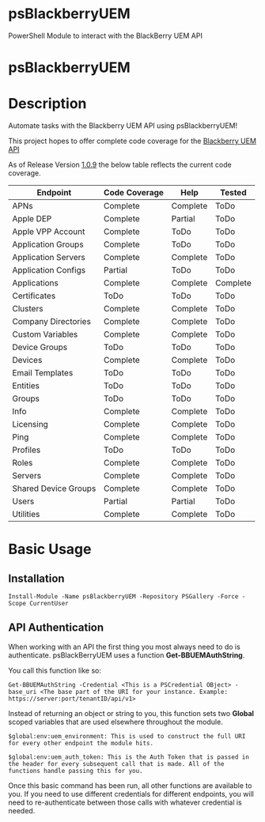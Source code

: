 # psBlackberryUEM
PowerShell Module to interact with the BlackBerry UEM API

# psBlackberryUEM

# Description

Automate tasks with the Blackberry UEM API using psBlackberryUEM!

This project hopes to offer complete code coverage for the [Blackberry UEM API](https://developer.blackberry.com/files/bws/reference/blackberry_uem_12_18_rest/)

As of Release Version [1.0.9](https://www.powershellgallery.com/packages/WC-BlackberryUEM/1.0.8) the below table reflects the current code coverage.

|Endpoint|Code Coverage|Help|Tested|
|-|-|-|-|
|APNs|Complete|Complete|ToDo|
|Apple DEP|Complete|Partial|ToDo|
|Apple VPP Account|Complete|ToDo|ToDo|
|Application Groups|Complete|ToDo|ToDo|
|Application Servers|Complete|Complete|ToDo|
|Application Configs|Partial|ToDo|ToDo|
|Applications|Complete|Complete|Complete|
|Certificates|ToDo|ToDo|ToDo|
|Clusters|Complete|Complete|ToDo|
|Company Directories|Complete|Complete|ToDo
|Custom Variables|Complete|Complete|ToDo|
|Device Groups|ToDo|ToDo|ToDo|
|Devices|Complete|Complete|ToDo|
|Email Templates|ToDo|ToDo|ToDo|
|Entities|ToDo|ToDo|ToDo|
|Groups|ToDo|ToDo|ToDo|
|Info|Complete|Complete|ToDo|
|Licensing|Complete|Complete|ToDo|
|Ping|Complete|Complete|ToDo|
|Profiles|ToDo|ToDo|ToDo|
|Roles|Complete|Complete|ToDo|
|Servers|Complete|Complete|ToDo|
|Shared Device Groups|Complete|Complete|ToDo|
|Users|Partial|Partial|ToDo|
|Utilities|Complete|Complete|ToDo|


# Basic Usage
## Installation
```
Install-Module -Name psBlackberryUEM -Repository PSGallery -Force -Scope CurrentUser
```
## API Authentication
When working with an API the first thing you most always need to do is authenticate.
psBlackBerryUEM uses a function **Get-BBUEMAuthString**.

You call this function like so:

```
Get-BBUEMAuthString -Credential <This is a PSCredential OBject> -base_uri <The base part of the URI for your instance. Example: https://server:port/tenantID/api/v1>
```
Instead of returning an object or string to you, this function sets two **Global** scoped variables that are used elsewhere throughout the module.
```
$global:env:uem_environment: This is used to construct the full URI for every other endpoint the module hits.

$global:env:uem_auth_token: This is the Auth Token that is passed in the header for every subsequent call that is made. All of the functions handle passing this for you.
```

Once this basic command has been run, all other functions are available to you. If you need to use different credentials for different endpoints, you will need to re-authenticate between those calls with whatever credential is needed.
